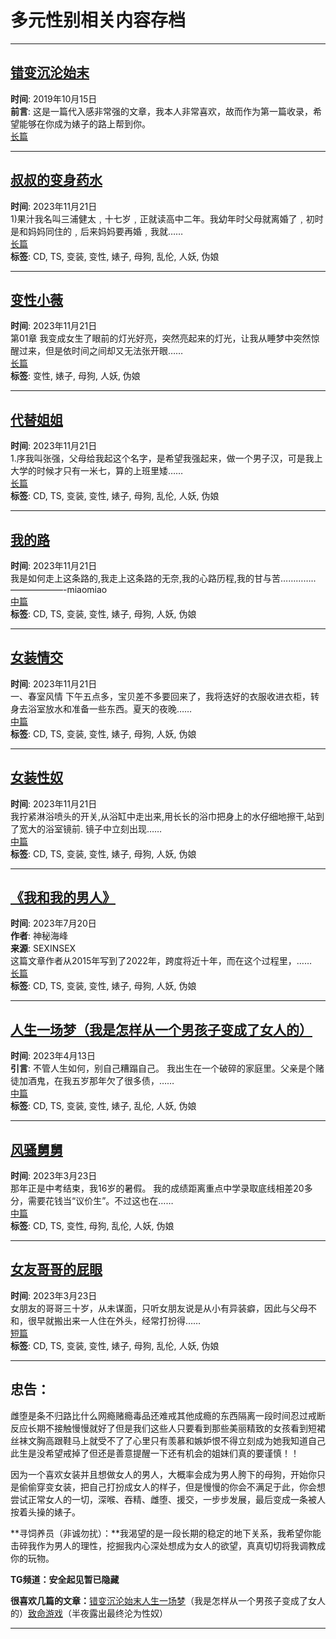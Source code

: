 # 多元性别相关内容存档

---

## [错变沉沦始末](https://hicdx.wordpress.com/2019/10/15/%e9%94%99%e5%8f%98%e6%b2%89%e6%b2%a6%e5%a7%8b%e6%9c%ab/)

**时间**: 2019年10月15日  
**前言**: 这是一篇代入感非常强的文章，我本人非常喜欢，故而作为第一篇收录，希望能够在你成为婊子的路上帮到你。  
[长篇](https://hicdx.wordpress.com/category/%e9%95%bf%e7%af%87/)

---

## [叔叔的变身药水](https://hicdx.wordpress.com/2023/11/21/%e5%8f%94%e5%8f%94%e7%9a%84%e5%8f%98%e8%ba%ab%e8%8d%af%e6%b0%b4/)

**时间**: 2023年11月21日  
1)果汁我名叫三浦健太﹐十七岁﹐正就读高中二年。我幼年时父母就离婚了﹐初时是和妈妈同住的﹐后来妈妈要再婚﹐我就……  
[长篇](https://hicdx.wordpress.com/category/%e9%95%bf%e7%af%87/)  
**标签**: CD, TS, 变装, 变性, 婊子, 母狗, 乱伦, 人妖, 伪娘

---

## [变性小薇](https://hicdx.wordpress.com/2023/11/21/%e5%8f%98%e6%80%a7%e5%b0%8f%e8%96%87/)

**时间**: 2023年11月21日  
第01章 我变成女生了眼前的灯光好亮，突然亮起来的灯光，让我从睡梦中突然惊醒过来，但是依时间之间却又无法张开眼……  
[长篇](https://hicdx.wordpress.com/category/%e9%95%bf%e7%af%87/)  
**标签**: 变性, 婊子, 母狗, 人妖, 伪娘

---

## [代替姐姐](https://hicdx.wordpress.com/2023/11/21/%e4%bb%a3%e6%9b%bf%e5%a7%90%e5%a7%90/)

**时间**: 2023年11月21日  
1.序我叫张强，父母给我起这个名字，是希望我强起来，做一个男子汉，可是我上大学的时候才只有一米七，算的上班里矮……  
[长篇](https://hicdx.wordpress.com/category/%e9%95%bf%e7%af%87/)  
**标签**: CD, TS, 变装, 变性, 婊子, 母狗, 乱伦, 人妖, 伪娘

---

## [我的路](https://hicdx.wordpress.com/2023/11/21/%e6%88%91%e7%9a%84%e8%b7%af/)

**时间**: 2023年11月21日  
我是如何走上这条路的,我走上这条路的无奈,我的心路历程,我的甘与苦…………..——————-miaomiao  
[中篇](https://hicdx.wordpress.com/category/%e4%b8%ad%e7%af%87/)  
**标签**: CD, TS, 变装, 变性, 婊子, 母狗, 人妖, 伪娘

---

## [女装情交](https://hicdx.wordpress.com/2023/11/21/%e5%a5%b3%e8%a3%85%e6%83%85%e4%ba%a4/)

**时间**: 2023年11月21日  
一、春室风情 下午五点多，宝贝差不多要回来了，我将迭好的衣服收进衣柜，转身去浴室放水和准备一些东西。夏天的夜晚……  
[中篇](https://hicdx.wordpress.com/category/%e4%b8%ad%e7%af%87/)  
**标签**: CD, TS, 变装, 变性, 婊子, 母狗, 人妖, 伪娘

---

## [女装性奴](https://hicdx.wordpress.com/2023/11/21/%e5%a5%b3%e8%a3%85%e6%80%a7%e5%a5%b4/)

**时间**: 2023年11月21日  
我拧紧淋浴喷头的开关,从浴缸中走出来,用长长的浴巾把身上的水仔细地擦干,站到了宽大的浴室镜前. 镜子中立刻出现……  
[中篇](https://hicdx.wordpress.com/category/%e4%b8%ad%e7%af%87/)  
**标签**: CD, TS, 变装, 变性, 婊子, 母狗, 人妖, 伪娘

---

## [《我和我的男人》](https://hicdx.wordpress.com/2023/07/20/%e6%88%91%e5%92%8c%e6%88%91%e7%9a%84%e7%94%b7%e4%ba%ba%e7%94%b1%e7%94%b7%e5%8f%98%e5%a5%b3%e7%a5%9e%e7%a7%98%e6%b5%b7%e5%b3%b0/)

**时间**: 2023年7月20日  
**作者**: 神秘海峰  
**来源**: SEXINSEX  
这篇文章作者从2015年写到了2022年，跨度将近十年，而在这个过程里，……  
[长篇](https://hicdx.wordpress.com/category/%e9%95%bf%e7%af%87/)  
**标签**: CD, TS, 变装, 变性, 婊子, 母狗, 人妖, 伪娘

---

## [人生一场梦（我是怎样从一个男孩子变成了女人的）](https://hicdx.wordpress.com/2023/04/13/%e4%ba%ba%e7%94%9f%e4%b8%80%e5%9c%ba%e6%a2%a6/)

**时间**: 2023年4月13日  
**引言**: 不管人生如何，别自己糟蹋自己。 我出生在一个破碎的家庭里。父亲是个赌徒加酒鬼，在我五岁那年欠了很多债，……  
[中篇](https://hicdx.wordpress.com/category/%e4%b8%ad%e7%af%87/)  
**标签**: CD, TS, 变装, 变性, 婊子, 乱伦, 人妖, 伪娘

---

## [风骚舅舅](https://hicdx.wordpress.com/2023/03/23/%e9%a3%8e%e9%aa%9a%e8%88%85%e8%88%85/)

**时间**: 2023年3月23日  
那年正是中考结束，我16岁的暑假。 我的成绩距离重点中学录取底线相差20多分，需要花钱当“议价生”。不过这也在……  
[中篇](https://hicdx.wordpress.com/category/%e4%b8%ad%e7%af%87/)  
**标签**: CD, TS, 变性, 母狗, 乱伦, 人妖, 伪娘

---

## [女友哥哥的屁眼](https://hicdx.wordpress.com/2023/03/23/%e5%a5%b3%e5%8f%8b%e5%93%a5%e5%93%a5%e7%9a%84%e5%b1%81%e7%9c%bc-2/)

**时间**: 2023年3月23日  
女朋友的哥哥三十岁，从未谋面，只听女朋友说是从小有异装癖，因此与父母不和，很早就搬出来一人住在外头，经常打扮得……  
[短篇](https://hicdx.wordpress.com/category/%e7%9f%ad%e7%af%87/)  
**标签**: CD, TS, 变装, 变性, 婊子, 母狗, 乱伦, 人妖, 伪娘

---

## **忠告：**

雌堕是条不归路比什么网瘾赌瘾毒品还难戒其他成瘾的东西隔离一段时间忍过戒断反应长期不接触慢慢就好了但是我们这些人只要看到那些美丽精致的女孩看到短裙丝袜文胸高跟鞋马上就受不了了心里只有羡慕和嫉妒恨不得立刻成为她我知道自己此生是没希望戒掉了但还是善意提醒一下还有机会的姐妹们真的要谨慎！！

因为一个喜欢女装并且想做女人的男人，大概率会成为男人胯下的母狗，开始你只是偷偷穿变女装，把自己打扮成女人的样子，但是慢慢的你会不满足于此，你会想尝试正常女人的一切，深喉、吞精、雌堕、援交，一步步发展，最后变成一条被人按着头操的婊子。

**寻饲养员（非诚勿扰）：**我渴望的是一段长期的稳定的地下关系，我希望你能击碎我作为男人的理性，挖掘我内心深处想成为女人的欲望，真真切切将我调教成你的玩物。

**TG频道：安全起见暂已隐藏**

**很喜欢几篇的文章：**[错变沉沦始末](https://hicdx.wordpress.com/2019/10/15/%e9%94%99%e5%8f%98%e6%b2%89%e6%b2%a6%e5%a7%8b%e6%9c%ab/)[人生一场梦](https://hicdx.wordpress.com/2023/04/13/%e4%ba%ba%e7%94%9f%e4%b8%80%e5%9c%ba%e6%a2%a6/)（我是怎样从一个男孩子变成了女人的）[致命游戏](https://hicdx.wordpress.com/2020/02/21/%e8%87%b4%e5%91%bd%e6%b8%b8%e6%88%8f/)（半夜露出最终沦为性奴）

---
